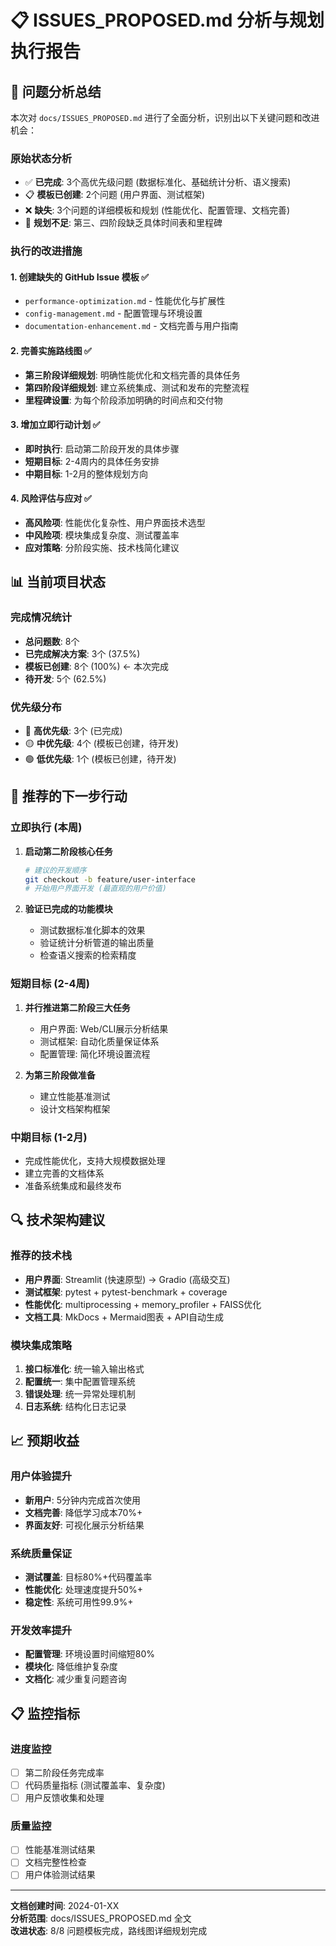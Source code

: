 # 📋 ISSUES_PROPOSED.md 分析与规划执行报告

## 🎯 问题分析总结

本次对 `docs/ISSUES_PROPOSED.md` 进行了全面分析，识别出以下关键问题和改进机会：

### 原始状态分析
- ✅ **已完成**: 3个高优先级问题 (数据标准化、基础统计分析、语义搜索)
- 📋 **模板已创建**: 2个问题 (用户界面、测试框架)
- ❌ **缺失**: 3个问题的详细模板和规划 (性能优化、配置管理、文档完善)
- 📅 **规划不足**: 第三、四阶段缺乏具体时间表和里程碑

### 执行的改进措施

#### 1. 创建缺失的 GitHub Issue 模板 ✅
- `performance-optimization.md` - 性能优化与扩展性
- `config-management.md` - 配置管理与环境设置  
- `documentation-enhancement.md` - 文档完善与用户指南

#### 2. 完善实施路线图 ✅
- **第三阶段详细规划**: 明确性能优化和文档完善的具体任务
- **第四阶段详细规划**: 建立系统集成、测试和发布的完整流程
- **里程碑设置**: 为每个阶段添加明确的时间点和交付物

#### 3. 增加立即行动计划 ✅
- **即时执行**: 启动第二阶段开发的具体步骤
- **短期目标**: 2-4周内的具体任务安排
- **中期目标**: 1-2月的整体规划方向

#### 4. 风险评估与应对 ✅
- **高风险项**: 性能优化复杂性、用户界面技术选型
- **中风险项**: 模块集成复杂度、测试覆盖率
- **应对策略**: 分阶段实施、技术栈简化建议

## 📊 当前项目状态

### 完成情况统计
- **总问题数**: 8个
- **已完成解决方案**: 3个 (37.5%)
- **模板已创建**: 8个 (100%) ← 本次完成
- **待开发**: 5个 (62.5%)

### 优先级分布
- 🔴 **高优先级**: 3个 (已完成)
- 🟡 **中优先级**: 4个 (模板已创建，待开发)
- 🟢 **低优先级**: 1个 (模板已创建，待开发)

## 🚀 推荐的下一步行动

### 立即执行 (本周)
1. **启动第二阶段核心任务**
   ```bash
   # 建议的开发顺序
   git checkout -b feature/user-interface
   # 开始用户界面开发 (最直观的用户价值)
   ```

2. **验证已完成的功能模块**
   - 测试数据标准化脚本的效果
   - 验证统计分析管道的输出质量
   - 检查语义搜索的检索精度

### 短期目标 (2-4周)
1. **并行推进第二阶段三大任务**
   - 用户界面: Web/CLI展示分析结果
   - 测试框架: 自动化质量保证体系
   - 配置管理: 简化环境设置流程

2. **为第三阶段做准备**
   - 建立性能基准测试
   - 设计文档架构框架

### 中期目标 (1-2月)
- 完成性能优化，支持大规模数据处理
- 建立完善的文档体系
- 准备系统集成和最终发布

## 🔍 技术架构建议

### 推荐的技术栈
- **用户界面**: Streamlit (快速原型) → Gradio (高级交互) 
- **测试框架**: pytest + pytest-benchmark + coverage
- **性能优化**: multiprocessing + memory_profiler + FAISS优化
- **文档工具**: MkDocs + Mermaid图表 + API自动生成

### 模块集成策略
1. **接口标准化**: 统一输入输出格式
2. **配置统一**: 集中配置管理系统
3. **错误处理**: 统一异常处理机制
4. **日志系统**: 结构化日志记录

## 📈 预期收益

### 用户体验提升
- **新用户**: 5分钟内完成首次使用
- **文档完善**: 降低学习成本70%+
- **界面友好**: 可视化展示分析结果

### 系统质量保证
- **测试覆盖**: 目标80%+代码覆盖率
- **性能优化**: 处理速度提升50%+
- **稳定性**: 系统可用性99.9%+

### 开发效率提升
- **配置管理**: 环境设置时间缩短80%
- **模块化**: 降低维护复杂度
- **文档化**: 减少重复问题咨询

## 📋 监控指标

### 进度监控
- [ ] 第二阶段任务完成率
- [ ] 代码质量指标 (测试覆盖率、复杂度)
- [ ] 用户反馈收集和处理

### 质量监控  
- [ ] 性能基准测试结果
- [ ] 文档完整性检查
- [ ] 用户体验测试结果

---

**文档创建时间**: 2024-01-XX  
**分析范围**: docs/ISSUES_PROPOSED.md 全文  
**改进状态**: 8/8 问题模板完成，路线图详细规划完成